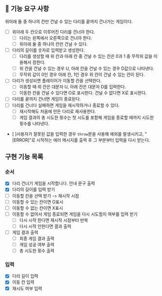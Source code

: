 ## 🚀 기능 요구 사항

위아래 둘 중 하나의 칸만 건널 수 있는 다리를 끝까지 건너가는 게임이다.

- [ ] 위아래 두 칸으로 이루어진 다리를 건너야 한다.
  - [ ] 다리는 왼쪽에서 오른쪽으로 건너야 한다.
  - [ ] 위아래 둘 중 하나의 칸만 건널 수 있다.
- [ ] 다리의 길이를 숫자로 입력받고 생성한다.
  - [ ] 다리를 생성할 때 위 칸과 아래 칸 중 건널 수 있는 칸은 0과 1 중 무작위 값을 이용해서 정한다.
  - [ ] 위 칸을 건널 수 있는 경우 U, 아래 칸을 건널 수 있는 경우 D값으로 나타낸다.
  - [ ] 무작위 값이 0인 경우 아래 칸, 1인 경우 위 칸이 건널 수 있는 칸이 된다.
- [ ] 다리가 생성되면 플레이어가 이동할 칸을 선택한다.
  - [ ] 이동할 때 위 칸은 대문자 U, 아래 칸은 대문자 D를 입력한다.
  - [ ] 이동한 칸을 건널 수 있다면 O로 표시한다. 건널 수 없다면 X로 표시한다.
- [ ] 다리를 끝까지 건너면 게임이 종료된다.
- [ ] 다리를 건너다 실패하면 게임을 재시작하거나 종료할 수 있다.
  - [ ] 재시작해도 처음에 만든 다리로 재사용한다.
  - [ ] 게임 결과의 총 시도한 횟수는 첫 시도를 포함해 게임을 종료할 때까지 시도한 횟수를 나타낸다.
- [ ]사용자가 잘못된 값을 입력한 경우 `throw`문을 사용해 예외를 발생시키고, "[ERROR]"로 시작하는 에러 메시지를 출력 후 그 부분부터 입력을 다시 받는다.

## 구현 기능 목록

### 순서

- [x] 다리 건너기 게임을 시작합니다. 안내 문구 출력
- [x] 다리의 길이를 입력 받기
- [ ] 이동할 칸을 선택 받기 -> 재시작 시점
- [ ] 이동할 수 있는 칸이면 O표시
- [ ] 이동할 수 없는 칸이면 X표시
- [ ] 이동할 수 없어서 게임 종료되면 게임을 다시 시도할지 여부를 입력 받기
  - [ ] 다시 시작 한다면 재시작 시점부터 반복
  - [ ] 다시 시작 안한다면 결과 출력
- [ ] 게임 결과 출력
  - [ ] 최종 게임 결과 출력
  - [ ] 게임 성공 여부 출력
  - [ ] 총 시도한 횟수 출력

### 입력

- [x] 다리 길이 입력
- [x] 이동 칸 입력
- [x] 재시도 여부 입력
